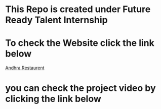 # This Repo is created under Future Ready Talent Internship
# To check the Website click the link below 
[Andhra Restaurent](https://icy-flower-037a6c910.2.azurestaticapps.net) 

# you can check the project video by clicking the link below

